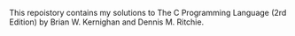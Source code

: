 This repoistory contains my solutions to The C Programming Language (2rd Edition) by Brian W. Kernighan and Dennis M. Ritchie.
